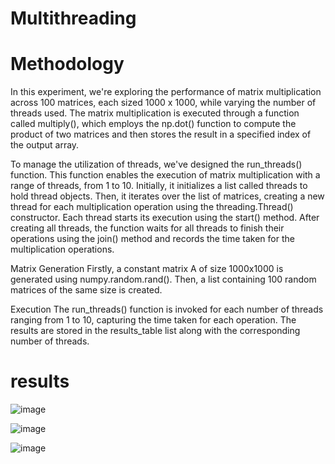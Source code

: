 # Multithreading
# Methodology
In this experiment, we're exploring the performance of matrix multiplication across 100 matrices, each sized 1000 x 1000, while varying the number of threads used. The matrix multiplication is executed through a function called multiply(), which employs the np.dot() function to compute the product of two matrices and then stores the result in a specified index of the output array.

To manage the utilization of threads, we've designed the run_threads() function. This function enables the execution of matrix multiplication with a range of threads, from 1 to 10. Initially, it initializes a list called threads to hold thread objects. Then, it iterates over the list of matrices, creating a new thread for each multiplication operation using the threading.Thread() constructor. Each thread starts its execution using the start() method. After creating all threads, the function waits for all threads to finish their operations using the join() method and records the time taken for the multiplication operations.

Matrix Generation
Firstly, a constant matrix A of size 1000x1000 is generated using numpy.random.rand(). Then, a list containing 100 random matrices of the same size is created.

Execution
The run_threads() function is invoked for each number of threads ranging from 1 to 10, capturing the time taken for each operation. The results are stored in the results_table list along with the corresponding number of threads.
# results
![image](https://github.com/himanshu9988/multithreading/assets/100368433/e5216d34-c788-4f39-abe5-45587ca9cf83)

![image](https://github.com/himanshu9988/multithreading/assets/100368433/061c4520-b69a-47ce-b9c9-072c13e7c2bb)

![image](https://github.com/himanshu9988/multithreading/assets/100368433/95ad3e62-d718-4bf7-a51b-4430f138027d)
